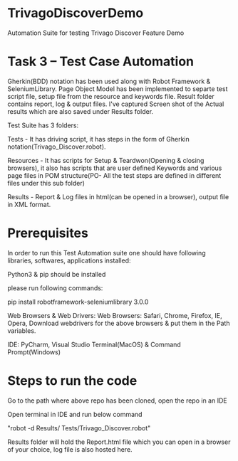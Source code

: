 # TrivagoDiscoverDemo
Automation Suite for testing Trivago Discover Feature Demo

# Task 3 – Test Case Automation

Gherkin(BDD) notation has been used along with Robot Framework & SeleniumLibrary. Page Object Model has been implemented to separte test script file, setup file from the resource and keywords file. Result folder contains report, log & output files. I've captured Screen shot of the Actual results which are also saved under Results folder.

Test Suite has 3 folders:

Tests - It has driving script, it has steps in the form of Gherkin notation(Trivago_Discover.robot).

Resources - It has scripts for Setup & Teardwon(Opening & closing browsers), it also has scripts that are user defined Keywords and various page files in POM structure(PO- All the test steps are defined in different files under this sub folder)

Results - Report & Log files in html(can be opened in a browser), output file in XML format.


# Prerequisites

In order to run this Test Automation suite one should have following libraries, softwares, applications installed:

Python3 & pip should be installed

please run following commands: 

pip install robotframework-seleniumlibrary 3.0.0

Web Browsers & Web Drivers: Web Browsers: Safari, Chrome, Firefox, IE, Opera, Download webdrivers for the above browsers & put them in the Path variables.

IDE: PyCharm, Visual Studio Terminal(MacOS) & Command Prompt(Windows)

# Steps to run the code

Go to the path where above repo has been cloned, open the repo in an IDE

Open terminal in IDE and run below command

"robot -d Results/ Tests/Trivago_Discover.robot"

Results folder will hold the Report.html file which you can open in a browser of your choice, log file is also hosted here.
